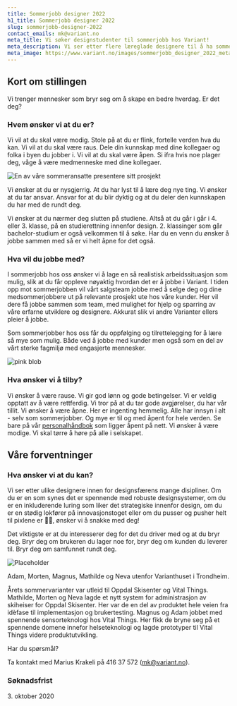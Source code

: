 ```yaml
---
title: Sommerjobb designer 2022
h1_title: Sommerjobb designer 2022
slug: sommerjobb-designer-2022
contact_emails: mk@variant.no
meta_title: Vi søker designstudenter til sommerjobb hos Variant!
meta_description: Vi ser etter flere læreglade designere til å ha sommerjobb hos oss i 2022.
meta_image: https://www.variant.no/images/sommerjobb_designer_2022_meta.jpg
---
```


## Kort om stillingen

Vi trenger mennesker som bryr seg om å skape en bedre hverdag. Er det deg?

### Hvem ønsker vi at du er?

Vi vil at du skal være modig. Stole på at du er flink, fortelle verden hva du kan. Vi vil at du skal være raus. Dele din kunnskap med dine kollegaer og folka i byen du jobber i. Vi vil at du skal være åpen. Si ifra hvis noe plager deg, våge å være medmenneske med dine kollegaer.

<div class="right blob1">

![En av våre sommeransatte presentere sitt prosjekt](/work_images/sommeransatt_presentasjon_2021.png)

</div>

Vi ønsker at du er nysgjerrig. At du har lyst til å lære deg nye ting. Vi ønsker at du tar ansvar. Ansvar for at du blir dyktig og at du deler den kunnskapen du har med de rundt deg.

Vi ønsker at du nærmer deg slutten på studiene. Altså at du går i går i 4. eller 3. klasse, på en studierettning innenfor design. 2. klassinger som går bachelor-studium er også velkommen til å søke. Har du en venn du ønsker å jobbe sammen med så er vi helt åpne for det også.

### Hva vil du jobbe med?

I sommerjobb hos oss ønsker vi å lage en så realistisk arbeidssituasjon som mulig, slik at du får oppleve nøyaktig hvordan det er å jobbe i Variant. I tiden opp mot sommerjobben vil vårt salgsteam jobbe med å selge deg og dine medsommerjobbere ut på relevante prosjekt ute hos våre kunder. Her vil dere få jobbe sammen som team, med mulighet for hjelp og sparring av våre erfarne utviklere og designere. Akkurat slik vi andre Varianter ellers pleier å jobbe.

Som sommerjobber hos oss får du oppfølging og tilrettelegging for å lære så mye som mulig. Både ved å jobbe med kunder men også som en del av vårt sterke fagmiljø med engasjerte mennesker.

<div class="left sm blob2">

![pink blob](/work_images/sommeransatte_i_diskusjon_2021.jpg)

</div>

### Hva ønsker vi å tilby?

Vi ønsker å være rause. Vi gir god lønn og gode betingelser. Vi er veldig opptatt av å være rettferdig. Vi tror på at du tar gode avgjørelser, du har vår tillit. Vi ønsker å være åpne. Her er ingenting hemmelig. Alle har innsyn i alt - selv som sommerjobber. Og mye er til og med åpent for hele verden. Se bare på vår [personalhåndbok](https://handbook.variant.no/) som ligger åpent på nett. Vi ønsker å være modige. Vi skal tørre å høre på alle i selskapet.

## Våre forventninger

### Hva ønsker vi at du kan?

Vi ser etter ulike designere innen for designsfærens mange disipliner. Om du er en som synes det er spennende med robuste designsystemer, om du er en inkluderende luring som liker det strategiske innenfor design, om du er en stødig lokfører på innovasjonstoget eller om du pusser og pusher helt til pixlene er 👌🏻, ønsker vi å snakke med deg!

Det viktigste er at du interesserer deg for det du driver med og at du bryr deg. Bryr deg om brukeren du lager noe for, bryr deg om kunden du leverer til. Bryr deg om samfunnet rundt deg.

<div class="polaroid">

![Placeholder](/work_images/sommeransatte_utenfor_variant_2021.JPG)

<figcaption>
Adam, Morten, Magnus, Mathilde og Neva utenfor Varianthuset i Trondheim.
</figcaption>

</div>

Årets sommervarianter var utleid til Oppdal Skisenter og Vital Things. Mathilde, Morten og Neva lagde et nytt system for administrasjon av skiheiser for Oppdal Skisenter. Her var de en del av produktet hele veien fra idèfase til implementasjon og brukertesting. Magnus og Adam jobbet med spennende sensorteknologi hos Vital Things. Her fikk de bryne seg på et spennende domene innefor helseteknologi og lagde prototyper til Vital Things videre produktutvikling.

Har du spørsmål?

Ta kontakt med Marius Krakeli på 416 37 572 (mk@variant.no).

### Søknadsfrist

<p>
3. oktober 2020
</p>

